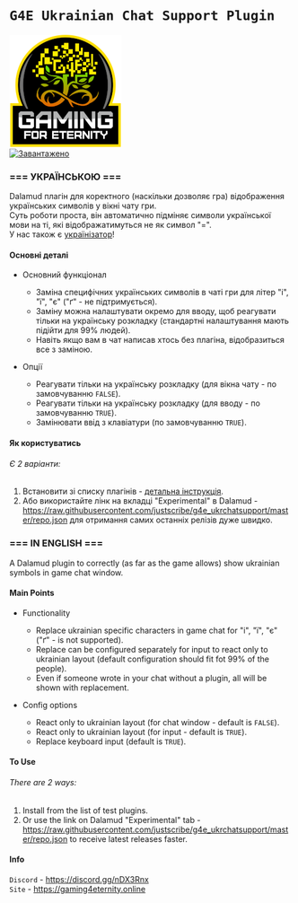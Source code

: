 # `G4E Ukrainian Chat Support Plugin`

[![logo](images/icon.png)](https://gaming4eternity.online)  
[![Завантажено](https://img.shields.io/github/downloads/justscribe/g4e_ukrchatsupport/total)](https://github.com/justscribe/g4e_ukrchatsupport)

### === УКРАЇНСЬКОЮ ===
Dalamud плагін для коректного (наскільки дозволяє гра) відображення українських символів у вікні чату гри.  
Суть роботи проста, він автоматично підміняє символи української мови на ті, які відображатимуться не як символ "=".  
У нас також є [українізатор](https://github.com/justscribe/ffxiv_ukrainian)!

#### **Основні деталі**

* Основний функціонал
  * Заміна специфічних українських символів в чаті гри для літер "і", "ї", "є" ("ґ" - не підтримується).
  * Заміну можна налаштувати окремо для вводу, щоб реагувати тільки на українську розкладку (стандартні налаштування мають підійти для 99% людей).
  * Навіть якщо вам в чат написав хтось без плагіна, відобразиться все з заміною.

* Опції
  * Реагувати тільки на українську розкладку (для вікна чату - по замовчуванню `FALSE`).
  * Реагувати тільки на українську розкладку (для вводу - по замовчуванню `TRUE`).
  * Замінювати ввід з клавіатури (по замовчуванню `TRUE`).

#### **Як користуватись**

###### Є 2 варіанти:
1. Встановити зі списку плагінів - [детальна інструкція](https://kutok.io/g4eukrchatsupport/yak_vstanovyty_plahin_-hbi).
2. Або використайте лінк на вкладці "Experimental" в Dalamud - https://raw.githubusercontent.com/justscribe/g4e_ukrchatsupport/master/repo.json для отримання самих останніх релізів дуже швидко.

### === IN ENGLISH ===
A Dalamud plugin to correctly (as far as the game allows) show ukrainian symbols in game chat window.

#### **Main Points**

* Functionality
  * Replace ukrainian specific characters in game chat for "і", "ї", "є" ("ґ" - is not supported).
  * Replace can be configured separately for input to react only to ukrainian layout (default configuration should fit fot 99% of the people).
  * Even if someone wrote in your chat without a plugin, all will be shown with replacement.

* Config options
  * React only to ukrainian layout (for chat window - default is `FALSE`).
  * React only to ukrainian layout (for input - default is `TRUE`).
  * Replace keyboard input (default is `TRUE`).

#### **To Use**

###### There are 2 ways:
1. Install from the list of test plugins.
2. Or use the link on Dalamud "Experimental" tab - https://raw.githubusercontent.com/justscribe/g4e_ukrchatsupport/master/repo.json to receive latest releases faster.

#### **Info**

`Discord` - https://discord.gg/nDX3Rnx \
`Site` - https://gaming4eternity.online
